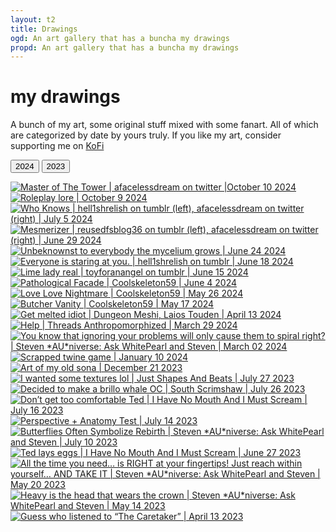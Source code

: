 ```yaml
---
layout: t2
title: Drawings
ogd: An art gallery that has a buncha my drawings
propd: An art gallery that has a buncha my drawings
---
```



# my drawings 

A bunch of my art, some original stuff mixed with some fanart. All of which are categorized by date by yours truly. If you like my art, consider supporting me on [KoFi <i class="ph ph-link"></i>](https://ko-fi.com/mechagic)
    <div class="tab">
        <button class="tablinks" onclick="openCity(event, '2024')" id="defaultOpen">
        2024
       </button>
        <button class="tablinks" onclick="openCity(event, '2023')" id="defaultOpen">
        2023
       </button>    </div>
                <div id="2024" class="tabcontent">
<div class="gallery">
        <a href="/_art/oct102024.webp" data-caption="Master of The Tower | afacelessdream on twitter |October 10 2024">
            <img class="thumb" src="/_art/oct102024.webp" alt="Master of The Tower | afacelessdream on twitter |October 10 2024">
        </a>
        <a href="/_art/oct092024.webp" data-caption="Roleplay lore | October 9 2024">
            <img class="thumb" src="/_art/oct092024.webp" alt="Roleplay lore | October 9 2024">
        </a>
        <a href="/_art/Jul052024.webp" data-caption="Who Knows | hell1shrelish on tumblr (left), afacelessdream on twitter (right) | July 5 2024">
            <img class="thumb" src="/_art/Jul052024.webp" alt="Who Knows | hell1shrelish on tumblr (left), afacelessdream on twitter (right) | July 5 2024">
        </a>
        <a href="/_art/jun292024.webp" data-caption="Mesmerizer | reusedfsblog36 on tumblr (left), afacelessdream on twitter (right) | June 29 2024">
            <img class="thumb" src="/_art/jun292024.webp" alt="Mesmerizer | reusedfsblog36 on tumblr (left), afacelessdream on twitter (right) | June 29 2024">
        </a>
        <a href="/_art/jun242024.webp" data-caption="Unbeknownst to everybody the mycelium grows | June 24 2024">
            <img class="thumb" src="/_art/jun242024.webp" alt="Unbeknownst to everybody the mycelium grows | June 24 2024">
        </a>
        <a href="/_art/jun182024.webp" data-caption="Everyone is staring at you. | hell1shrelish on tumblr | June 18 2024">
            <img class="thumb" src="/_art/jun182024.webp" alt="Everyone is staring at you. | hell1shrelish on tumblr | June 18 2024">
        </a>
        <a href="/_art/jun152024.webp" data-caption="Lime lady real | toyforanangel on tumblr | June 15 2024">
            <img class="thumb" src="/_art/jun152024.webp" alt="Lime lady real | toyforanangel on tumblr | June 15 2024">
        </a>
        <a href="/_art/jun042024.webp" data-caption="Pathological Facade | Coolskeleton59 | June 4 2024">
            <img class="thumb" src="/_art/jun042024.webp" alt="Pathological Facade | Coolskeleton59 | June 4 2024">
        </a>
        <a href="/_art/may262024.webp" data-caption="Love Love Nightmare | Coolskeleton59 | May 26 2024">
            <img class="thumb" src="/_art/may262024.webp" alt="Love Love Nightmare | Coolskeleton59 | May 26 2024">
        </a>
        <a href="/_art/may172024.webp" data-caption="Butcher Vanity | Coolskeleton59 | May 17 2024">
            <img class="thumb" src="/_art/may172024.webp" alt="Butcher Vanity | Coolskeleton59 | May 17 2024">
        </a>
        <a href="/_art/apr132024.webp" data-caption="Get melted idiot | Dungeon Meshi, Laios Touden | April 13 2024">
            <img class="thumb" src="/_art/apr132024.webp" alt="Get melted idiot | Dungeon Meshi, Laios Touden | April 13 2024">
        </a>
        <a href="/_art/mar292024.webp" data-caption="Help | Threads Anthropomorphized | March 29 2024">
            <img class="thumb" src="/_art/mar292024.webp" alt="Help | Threads Anthropomorphized | March 29 2024">
        </a>
        <a href="/_art/mar022024.webp" data-caption="You know that ignoring your problems will only cause them to spiral right? | Steven *AU*niverse: Ask WhitePearl and Steven | March 02 2024">
            <img class="thumb" src="/_art/mar022024.webp" alt="You know that ignoring your problems will only cause them to spiral right? | Steven *AU*niverse: Ask WhitePearl and Steven | March 02 2024">
        </a>
        <a href="/_art/jan102024.webp" data-caption="Scrapped twine game | January 10 2024">
            <img class="thumb" src="/_art/jan102024.webp" alt="Scrapped twine game | January 10 2024">
        </a>
    </div>
                </div>
                <div id="2023" class="tabcontent">
<div class="gallery">
        <a href="/_art/dec212023.webp" data-caption="Art of my old sona | December 21 2023">
            <img class="thumb" src="/_art/dec212023.webp" alt="Art of my old sona | December 21 2023">
        </a>
        <a href="/_art/jul272023.webp" data-caption="I wanted some textures lol | Just Shapes And Beats | July 27 2023">
            <img class="thumb" src="/_art/jul272023.webp" alt="I wanted some textures lol | Just Shapes And Beats | July 27 2023">
        </a>
        <a href="/_art/jul262023.webp" data-caption="Decided to make a brillo whale OC | South Scrimshaw | July 26 2023">
            <img class="thumb" src="/_art/jul262023.webp" alt="Decided to make a brillo whale OC | South Scrimshaw | July 26 2023">
        </a>
        <a href="/_art/jul162023.webp" data-caption="Don’t get too comfortable Ted | I Have No Mouth And I Must Scream | July 16 2023">
            <img class="thumb" src="/_art/jul162023.webp" alt="Don’t get too comfortable Ted | I Have No Mouth And I Must Scream | July 16 2023">
        </a>
        <a href="/_art/jul142023.webp" data-caption="Perspective + Anatomy Test | July 14 2023">
            <img class="thumb" src="/_art/jul142023.webp" alt="Perspective + Anatomy Test | July 14 2023">
        </a>
        <a href="/_art/jul102023.webp" data-caption="Butterflies Often Symbolize Rebirth | Steven *AU*niverse: Ask WhitePearl and Steven | July 10 2023">
            <img class="thumb" src="/_art/jul102023.webp" alt="Butterflies Often Symbolize Rebirth | Steven *AU*niverse: Ask WhitePearl and Steven | July 10 2023">
        </a>
        <a href="/_art/jun272023.webp" data-caption="Ted lays eggs | I Have No Mouth And I Must Scream | June 27 2023">
            <img class="thumb" src="/_art/jun272023.webp" alt="Ted lays eggs | I Have No Mouth And I Must Scream | June 27 2023">
        </a>
        <a href="/_art/may202023.webp" data-caption="All the time you need… is RIGHT at your fingertips! Just reach within yourself… AND TAKE IT | Steven *AU*niverse: Ask WhitePearl and Steven | May 20 2023">
            <img class="thumb" src="/_art/may202023.webp" alt="All the time you need… is RIGHT at your fingertips! Just reach within yourself… AND TAKE IT | Steven *AU*niverse: Ask WhitePearl and Steven | May 20 2023">
        </a>
        <a href="/_art/may142023.webp" data-caption="Heavy is the head that wears the crown | 
Steven *AU*niverse: Ask WhitePearl and Steven
 | May 14 2023">
            <img class="thumb" src="/_art/may142023.webp" alt="Heavy is the head that wears the crown | 
Steven *AU*niverse: Ask WhitePearl and Steven
 | May 14 2023">
        </a>
        <a href="/_art/apr132023.webp" data-caption="Guess who listened to “The Caretaker” | April 13 2023">
            <img class="thumb" src="/_art/apr132023.webp" alt="Guess who listened to “The Caretaker” | April 13 2023">
        </a>
    </div>
</div>